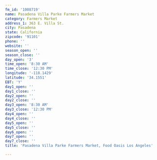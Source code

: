 ```yaml
---
fm_id: '1008719'
name: Pasadena Villa Parke Farmers Market
category: Farmers Market
address_1: 363 E. Villa St.
city: Pasadena
state: California
zipcode: '91101'
phone: ''
website: ''
season_open: ''
season_close: ''
day_open: '3'
time_open: '8:30 AM'
time_close: '12:30 PM'
longitude: '-118.1429'
latitude: '34.1551'
EBT: 'Y'
day1_open: ''
day1_close: ''
day2_open: ''
day2_close: ''
day3_open: '8:30 AM'
day3_close: '12:30 PM'
day4_open: ''
day4_close: ''
day5_open: ''
day5_close: ''
day6_open: ''
day7_open: ''
day7_close: ''
title: 'Pasadena Villa Parke Farmers Market, Food Oasis Los Angeles'

---
```

